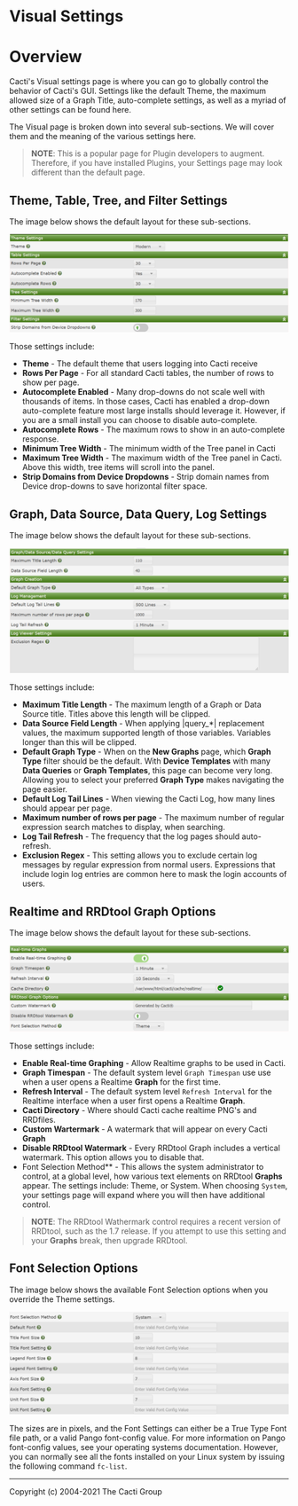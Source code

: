 # Visual Settings

# Overview

Cacti's Visual settings page is where you can go to globally control
the behavior of Cacti's GUI.  Settings like the default Theme, the
maximum allowed size of a Graph Title, auto-complete settings, as well
as a myriad of other settings can be found here.

The Visual page is broken down into several sub-sections.  We will
cover them and the meaning of the various settings here.

> **NOTE**: This is a popular page for Plugin developers to augment.
> Therefore, if you have installed Plugins, your Settings page may
> look different than the default page.

## Theme, Table, Tree, and Filter Settings

The image below shows the default layout for these sub-sections.

![Settings Visual Theme, Table, Tree and Filter](images/settings-visual-1.png)

Those settings include:

- **Theme** - The default theme that users logging into Cacti receive
- **Rows Per Page** - For all standard Cacti tables, the number of rows to
  show per page.
- **Autocomplete Enabled** - Many drop-downs do not scale well with thousands
  of items.  In those cases, Cacti has enabled a drop-down auto-complete feature
  most large installs should leverage it.  However, if you are a small install
  you can choose to disable auto-complete.
- **Autocomplete Rows** - The maximum rows to show in an auto-complete response.
- **Minimum Tree Width** - The minimum width of the Tree panel in Cacti
- **Maximum Tree Width** - The maximum width of the Tree panel in Cacti.  Above
  this width, tree items will scroll into the panel.
- **Strip Domains from Device Dropdowns** - Strip domain names from Device
  drop-downs to save horizontal filter space.

## Graph, Data Source, Data Query, Log Settings

The image below shows the default layout for these sub-sections.

![Graph, Data Source, Data Query, Log Settings](images/settings-visual-2.png)

Those settings include:

- **Maximum Title Length** - The maximum length of a Graph or Data Source title.
  Titles above this length will be clipped.
- **Data Source Field Length** - When applying |query_*| replacement values, the
  maximum supported length of those variables.  Variables longer than this will
  be clipped.
- **Default Graph Type** - When on the **New Graphs** page, which **Graph Type**
  filter should be the default.  With **Device Templates** with many
  **Data Queries** or **Graph Templates**, this page can become very long.
  Allowing you to select your preferred **Graph Type** makes navigating the
  page easier.
- **Default Log Tail Lines** - When viewing the Cacti Log, how many lines should
  appear per page.
- **Maximum number of rows per page** - The maximum number of regular expression
  search matches to display, when searching.
- **Log Tail Refresh** - The frequency that the log pages should auto-refresh.
- **Exclusion Regex** - This setting allows you to exclude certain log messages
  by regular expression from normal users.  Expressions that include login
  log entries are common here to mask the login accounts of users.

## Realtime and RRDtool Graph Options

The image below shows the default layout for these sub-sections.

![Realtime and RRDtool Graph Options](images/settings-visual-3.png)

Those settings include:

- **Enable Real-time Graphing** - Allow Realtime graphs to be used in Cacti.
- **Graph Timespan** - The default system level `Graph Timespan` use use
  when a user opens a Realtime **Graph** for the first time.
- **Refresh Interval** - The default system level `Refresh Interval` for
  the Realtime interface when a user first opens a Realtime **Graph**.
- **Cacti Directory** - Where should Cacti cache realtime PNG's and
  RRDfiles.
- **Custom Wartermark** - A watermark that will appear on every Cacti
  **Graph**
- **Disable RRDtool Watermark** - Every RRDtool Graph includes a vertical
  watermark.  This option allows you to disable that.
- Font Selection Method** - This allows the system administrator to
  control, at a global level, how various text elements on RRDtool
  **Graphs** appear.  The settings include: Theme, or System.  When
  choosing `System`, your settings page will expand where you will
  then have additional control.

> **NOTE**: The RRDtool Wathermark control requires a recent version of
> RRDtool, such as the 1.7 release.  If you attempt to use this setting
> and your **Graphs** break, then upgrade RRDtool.

## Font Selection Options

The image below shows the available Font Selection options when you
override the Theme settings.

![Font Selection Options](images/settings-visual-4.png)

The sizes are in pixels, and the Font Settings can either be a
True Type Font file path, or a valid Pango font-config value.
For more information on Pango font-config values, see your
operating systems documentation.  However, you can normally
see all the fonts installed on your Linux system by issuing
the following command `fc-list`.


---
Copyright (c) 2004-2021 The Cacti Group
